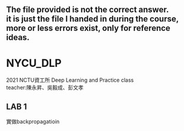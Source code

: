 The file provided is not the correct answer.  
it is just the file I handed in during the course, more or less errors exist, only for reference ideas.
--
# NYCU_DLP
2021 NCTU資工所 Deep Learning and Practice class  
teacher:陳永昇、吳毅成、彭文孝

## LAB 1
實做backpropagatioin
